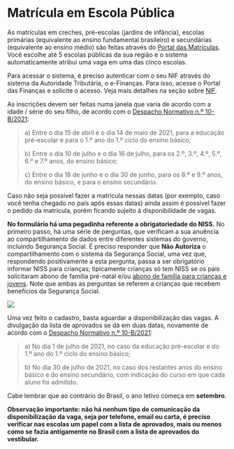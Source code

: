 # Matrícula em Escola Pública

As matrículas em creches, pré-escolas (jardins de infância), escolas primárias (equivalente ao ensino fundamental brasileiro) e secundárias (equivalente ao ensino médio) são feitas através do [Portal das Matrículas](https://portaldasmatriculas.edu.gov.pt). Você escolhe até 5 escolas públicas da sua região e o sistema automaticamente atribui uma vaga em uma das cinco escolas.

Para acessar o sistema, é preciso autenticar com o seu NIF através do sistema da Autoridade Tributária, o e-Finanças. Para isso, acesse o Portal das Finanças e solicite o acesso. Veja mais detalhes na seção sobre [NIF](https://github.com/nighto/brasil-portugal#nif).

As inscrições devem ser feitas numa janela que varia de acordo com a idade / série do seu filho, de acordo com o [Despacho Normativo n.º 10-B/2021](https://dre.pt/dre/detalhe/despacho-normativo/10-b-2021-161433525):

> a) Entre o dia 15 de abril e o dia 14 de maio de 2021, para a educação pré-escolar e para o 1.º ano do 1.º ciclo do ensino básico;
>
> b) Entre o dia 10 de julho e o dia 16 de julho, para os 2.º, 3.º, 4.º, 5.º, 6.º e 7.º anos, do ensino básico;
>
> c) Entre o dia 18 de junho e o dia 30 de junho, para os 8.º e 9.º anos, do ensino básico, e para o ensino secundário.

Caso não seja possível fazer a matrícula nessas datas (por exemplo, caso você tenha chegado no país após essas datas) ainda assim é possível fazer o pedido da matrícula, porém ficando sujeito à disponibilidade de vagas.

**No formulário há uma pegadinha referente a obrigatoriedade do NISS.** No primeiro passo, há uma série de perguntas, que verificam a sua anuência ao compartilhamento de dados entre diferentes sistemas do governo, incluindo Segurança Social. É preciso responder que **Não Autoriza** o compartilhamento com o sistema da Segurança Social, uma vez que, respondendo positivamente a esta pergunta, passa a ser obrigatório informar NISS para crianças; tipicamente crianças só tem NISS se os pais solicitaram abono de família pré-natal e/ou [abono de família para crianças e jovens](https://github.com/nighto/brasil-portugal#abono-de-fam%C3%ADlia-para-crian%C3%A7as-e-jovens). Note que ambas as perguntas se referem a crianças que recebem benefícios da Segurança Social.

![](https://user-images.githubusercontent.com/397851/99706732-66e86f00-2a93-11eb-9d74-3a9338f9f7b7.png)

Uma vez feito o cadastro, basta aguardar a disponibilização das vagas. A divulgação da lista de aprovados se dá em duas datas, novamente de acordo com o [Despacho Normativo n.º 10-B/2021](https://dre.pt/dre/detalhe/despacho-normativo/10-b-2021-161433525):

> a) No dia 1 de julho de 2021, no caso da educação pré-escolar e do 1.º ano do 1.º ciclo do ensino básico;
>
> b) No dia 30 de julho de 2021, no caso dos restantes anos do ensino básico e do ensino secundário, com indicação do curso em que cada aluno foi admitido.

Cabe lembrar que ao contrário do Brasil, o ano letivo começa em **setembro**.

**Observação importante: não há nenhum tipo de comunicação da disponibilização da vaga, seja por telefone, email ou carta, é preciso verificar nas escolas um papel com a lista de aprovados, mais ou menos como se fazia antigamente no Brasil com a lista de aprovados do vestibular.**
